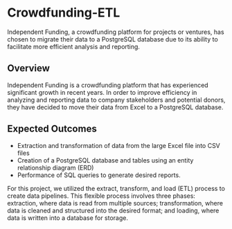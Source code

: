 # Crowdfunding-ETL
Independent Funding, a crowdfunding platform for projects or ventures, has chosen to migrate their data to a PostgreSQL database due to its ability to facilitate more efficient analysis and reporting.

## Overview
Independent Funding is a crowdfunding platform that has experienced significant growth in recent years. In order to improve efficiency in analyzing and reporting data to company stakeholders and potential donors, they have decided to move their data from Excel to a PostgreSQL database.

## Expected Outcomes 
* Extraction and transformation of data from the large Excel file into CSV files
* Creation of a PostgreSQL database and tables using an entity relationship diagram (ERD)
* Performance of SQL queries to generate desired reports.

For this project, we utilized the extract, transform, and load (ETL) process to create data pipelines. This flexible process involves three phases: extraction, where data is read from multiple sources; transformation, where data is cleaned and structured into the desired format; and loading, where data is written into a database for storage.

